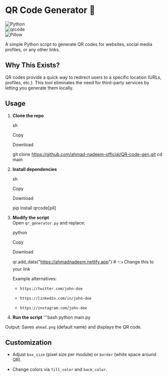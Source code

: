 QR Code Generator 🚀
====================

![Python](https://img.shields.io/badge/Python-3.7%252B-blue)  
![qrcode](https://img.shields.io/badge/qrcode-7.3-red)  
![Pillow](https://img.shields.io/badge/Pillow-9.0-green)

A simple Python script to generate QR codes for websites, social media profiles, or any other links.

Why This Exists?
----------------

QR codes provide a quick way to redirect users to a specific location (URLs, profiles, etc.). This tool eliminates the need for third-party services by letting you generate them locally.

Usage
-----

1.  **Clone the repo**
    
    sh
    
    Copy
    
    Download
    
    git clone https://github.com/ahmad-nadeem-official/QR-code-gen.git
    cd main
    
2.  **Install dependencies**
    
    sh
    
    Copy
    
    Download
    
    pip install qrcode\[pil\]
    
3.  **Modify the script**  
    Open `qr_generator.py` and replace:
    
    python
    
    Copy
    
    Download
    
    qr.add\_data("https://ahmadnadeem.netlify.app")  \# 👈 Change this to your link
    
    Example alternatives:
    
    *   `https://twitter.com/john-doe`
        
    *   `https://linkedin.com/in/john-doe`
        
    *   `https://instagram.com/john-doe`
        
4.  **Run the script**
    '''bash
    python main.py
     
Output: Saves `ahmad.png` (default name) and displays the QR code.
    

Customization
-------------

*   Adjust `box_size` (pixel size per module) or `border` (white space around QR).
    
*   Change colors via `fill_color` and `back_color`.